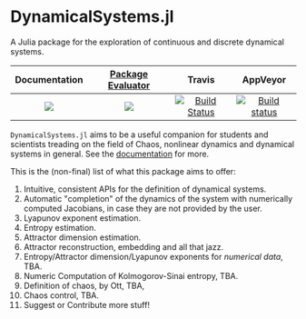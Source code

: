 # DynamicalSystems.jl

A Julia package for the exploration of continuous and discrete dynamical systems.

| **Documentation**   | [**Package Evaluator**](http://pkg.julialang.org/?pkg=DynamicalSystems#DynamicalSystems) | **Travis**     | **AppVeyor** |
|:--------:|:-------------------:|:-----------------------:|:-----:|
|[![](https://img.shields.io/badge/docs-latest-blue.svg)](https://datseris.github.io/DynamicalSystems.jl/latest) | [![](http://pkg.julialang.org/badges/DynamicalSystems_0.6.svg)](http://pkg.julialang.org/?pkg=DynamicalSystems) | [![Build Status](https://travis-ci.org/Datseris/DynamicalSystems.jl.svg?branch=master)](https://travis-ci.org/Datseris/DynamicalSystems.jl) | [![Build status](https://ci.appveyor.com/api/projects/status/oabd7hgibx63bo1l?svg=true)](https://ci.appveyor.com/project/Datseris/dynamicalsystems-jl)

`DynamicalSystems.jl` aims to be a useful companion for students and scientists treading
on the field of Chaos, nonlinear dynamics and dynamical systems in general.
See the [documentation](https://datseris.github.io/DynamicalSystems.jl/latest) for more.

This is the (non-final) list of what this package aims to offer:

1. Intuitive, consistent APIs for the definition of dynamical systems.
2. Automatic "completion" of the dynamics of the system with numerically computed Jacobians, in case they are not provided by the user.
3. Lyapunov exponent estimation.
4. Entropy estimation.
5. Attractor dimension estimation.
6. Attractor reconstruction, embedding and all that jazz.
6. Entropy/Attractor dimension/Lyapunov exponents for *numerical data*, TBA.
7. Numeric Computation of Kolmogorov-Sinai entropy, TBA.
8. Definition of chaos, by Ott, TBA,
7. Chaos control, TBA.
8. Suggest or Contribute more stuff!
